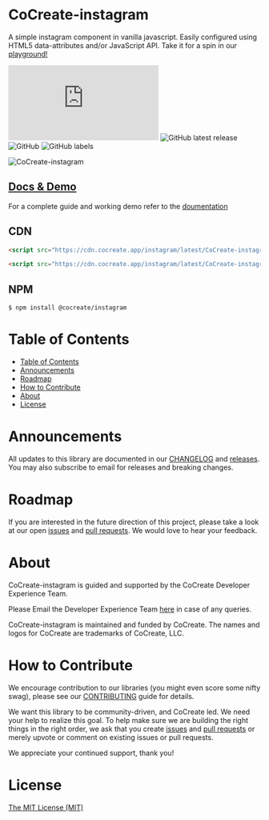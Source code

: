 # CoCreate-instagram

A simple instagram component in vanilla javascript. Easily configured using HTML5 data-attributes and/or JavaScript API. Take it for a spin in our [playground!](https://cocreate.app/docs/instagram)

![GitHub file size in bytes](https://img.shields.io/github/size/CoCreate-app/CoCreate-instagram/dist/CoCreate-instagram.min.js?label=minified%20size&style=for-the-badge)
![GitHub latest release](https://img.shields.io/github/v/release/CoCreate-app/CoCreate-instagram?style=for-the-badge)
![GitHub](https://img.shields.io/github/license/CoCreate-app/CoCreate-instagram?style=for-the-badge)
![GitHub labels](https://img.shields.io/github/labels/CoCreate-app/CoCreate-instagram/help%20wanted?style=for-the-badge)

![CoCreate-instagram](https://cdn.cocreate.app/docs/CoCreate-instagram.gif)

## [Docs & Demo](https://cocreate.app/docs/clone)

For a complete guide and working demo refer to the [doumentation](https://cocreate.app/docs/instagram)

## CDN

```html
<script src="https://cdn.cocreate.app/instagram/latest/CoCreate-instagram.min.js"></script>
```

```html
<script src="https://cdn.cocreate.app/instagram/latest/CoCreate-instagram.min.css"></script>
```

## NPM

```shell
$ npm install @cocreate/instagram
```

# Table of Contents

- [Table of Contents](#table-of-contents)
- [Announcements](#announcements)
- [Roadmap](#roadmap)
- [How to Contribute](#how-to-contribute)
- [About](#about)
- [License](#license)

<a name="announcements"></a>

# Announcements

All updates to this library are documented in our [CHANGELOG](https://github.com/CoCreate-app/CoCreate-instagram/blob/master/CHANGELOG.md) and [releases](https://github.com/CoCreate-app/CoCreate-instagram/releases). You may also subscribe to email for releases and breaking changes.

<a name="roadmap"></a>

# Roadmap

If you are interested in the future direction of this project, please take a look at our open [issues](https://github.com/CoCreate-app/CoCreate-instagram/issues) and [pull requests](https://github.com/CoCreate-app/CoCreate-instagram/pulls). We would love to hear your feedback.

<a name="about"></a>

# About

CoCreate-instagram is guided and supported by the CoCreate Developer Experience Team.

Please Email the Developer Experience Team [here](mailto:develop@cocreate.app) in case of any queries.

CoCreate-instagram is maintained and funded by CoCreate. The names and logos for CoCreate are trademarks of CoCreate, LLC.

<a name="contribute"></a>

# How to Contribute

We encourage contribution to our libraries (you might even score some nifty swag), please see our [CONTRIBUTING](https://github.com/CoCreate-app/CoCreate-instagram/blob/master/CONTRIBUTING.md) guide for details.

We want this library to be community-driven, and CoCreate led. We need your help to realize this goal. To help make sure we are building the right things in the right order, we ask that you create [issues](https://github.com/CoCreate-app/CoCreate-instagram/issues) and [pull requests](https://github.com/CoCreate-app/CoCreate-instagram/pulls) or merely upvote or comment on existing issues or pull requests.

We appreciate your continued support, thank you!

# License

[The MIT License (MIT)](https://github.com/CoCreate-app/CoCreate-instagram/blob/master/LICENSE)
